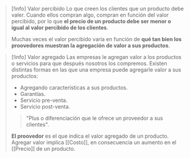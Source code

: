 >[!info] Valor percibido
>Lo que creen los clientes que un producto debe valer.
>Cuando ellos compran algo, compran en función del valor percibido, por lo que **el precio de un producto debe ser menor o igual al valor percibido de los clientes**.
>
>Muchas veces el valor percibido varía en función de **qué tan bien los proovedores muestran la agregación de valor a sus productos**.

>[!info] Valor agregado
>Las empresas le agregan valor a los productos o servicios para que después nosotros los compremos. Existen distintas formas en las que una empresa puede agregarle valor a sus productos:
>
>- Agregando características a sus productos.
>- Garantías.
>- Servicio pre-venta.
>- Servicio post-venta.
>
> >"Plus o diferenciación que le ofrece un proveedor a sus clientes".
>
>**El proovedor** es el que indica el valor agregado de un producto.
>Agregar valor implica [[Costo]], en consecuencia un aumento en el [[Precio]] de un producto.

